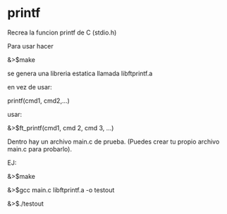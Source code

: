 # printf
Recrea la funcion printf de C (stdio.h)


Para usar hacer 

&>$make

se genera una libreria estatica llamada libftprintf.a

en vez de usar:

printf(cmd1, cmd2,...) 

usar:

&>$ft_printf(cmd1, cmd 2, cmd 3, ...)

Dentro hay un archivo main.c de prueba.
(Puedes crear tu propio archivo main.c para probarlo).

EJ:


&>$make

&>$gcc main.c libftprintf.a -o testout

&>$./testout
